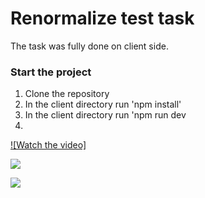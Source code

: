 # Renormalize test task

The task was fully done on client side.

### Start the project

1. Clone the repository
2. In the client directory run 'npm install'
3. In the client directory run 'npm run dev
4. 
[![Watch the video]](https://drive.google.com/file/d/1ij1BHqa7gl_QE4u7BAnNG5C4bkHp0-6l/view?usp=drive_link)
<p>
  <img src="https://lh3.googleusercontent.com/fife/ALs6j_FBYWU6tB0dG1cMgz1OoMeCROmznGk-JbpNCAmV0el82BZfnBLaO3TcXtUY9hEUSBY8YiDgCXbs_kP_9mVGr2yPnUpYuyWGE1yrWq1hHGDK1u90_cLHdTiyvD7aYY7CbrKsLqik6-pmdC2PkSHeS25YIXArbf2QH70ulPzi_E8GQX2iFkTW9i8UMTXredzIFoeRwUntPeCPaVFAkdzCnmUZgb9wcfP6va19SLeojMVIdaonHiaVY008oJeUnMnFXBKbysr0RWADaSOwLMvXO6LFUb4felxPt4nFKyQZLxrX39NiXNkNg_felCQF4_ye2289QbnYGCjQcyUgFRH221ahomDrVeGjnHC6nDCx3IP1fryFBTJ61hkPFQmRGKQzI36oY-36B8ChTezPqRyLvZspn-7RQ3zg8P0wXEOWiqbTqtEKCGO-yy8GHMx_9vzRtGQ7L9dU2S5J1z8-4sITAzM5EyVOohHq6BN9CKZ600qlw80cY0-RjWgg4dMq6Mgwkog9f76bvpA2k2BiyxsRQYVwOYFmHjIsszWl86hP15VLKjsTK4kUnho8rwxdA-PWHpu9XrfRbs10P2plOq_RUjuVAtpymyYHuRn5D2gkmhXxidhSOiclbZaUeJ84cfTbXR7WM0cewEWeHDZzKLKY5H7K7OksQ6w4CZbc2Jk-VLqb-_YMbmPgrqy2LB7F-EjomozLa94rNVpXEqGd1fr303ahgd_5MYwAPflOFslaVF7prTcVJ5WfmHaxcppq4fK4EtzRalVl0XAL73bXuqTsEVicgbehso0Eoucb_Zlr9qQEDm-cpZASpPFtMuuZdUFGZNN3kWvtxmLv18FNu-a4-1aZ2hwpmp-6jjY3N8cCZbPpc7xfnv_ojZ1-svTNiCrcNSZPtThHp-c2bTRTjVjZRjFLqbUdqZOdm5ousp494cgIW_u_IUBYb0qN2sxSruMGpUanDR61GCPefQ4uTUEQUqnxrVTWjSz8IdQ5gRN8xi1ZCmNpWIKEdtUvf-2UZ3eq5ybHueZKwOEY4P1HrM_SFUTzUAs0ExbxVgKBEH0cyraMf8y1ClaivGAis_DacvZcqY5DBnod2HMcSKarx60QEILj8ADQWMQsriy4JP0SYQ-AvU72nkvIxtHIsOuElKAAt1Qp41joyV6u0QIWN4SJ23eMmL1rd25TR6AghKHDuYZ6r6qrbnf4aoLNJYq9uhLdjkKTuf0BUOK9lWUR4Vp-v7LpQy9GFA1DckuEtvrxJTMBgqsUeOqndAb_IAREl-3qdg0TkzpQSlrxZuyP_GWMnbzSuCIhe2pNSVjc4OBPxFaZguSeykqjpvWMqcgCyXlG2--ZsvvzCAh94aLpZZQoS6vunXanvT85uTo4vXGER-1pl-iGd7yK3NHChQQeELbyzLCja_51Q7xawBPRgUTbYAkhP-rBIBUfNr7plou9n9f-PUvBBzEa-ayTIcDhpAvY19d271KozGjrWoIx_WDGsw8yGAfqUq-HO2UF8EMM2QlJOesOy3RB1ny60MG853rc59ToYAd78TBd2NrP-Np0eKU76A80H9HG2bddyJyJwBLqFv-VDcDFchVPKLtMSvtVvXKOZbH-vCETk304_JcWYGYQgPYMPP8U-n6XPwgQZ03rTa4JqoHq3LCy6ZBxtVenbTe8GT6XsCU5Ro5tKc_BytQodH0CKoM=w1920-h911"/>
</p>

<p>
  <img src="https://lh3.googleusercontent.com/fife/ALs6j_F8ol7ACiILtcEI7PbyRqgP8n3L5QULQG0mWGq0XVofzt6l5L1Gc9ImRYFDkaWsjSU3mG-bXz1VSCyehYY0sOCaoOnb9xtjW-NNnhATTQOGkfnqh9uCI9yDSBk_jpsW-g_c9F75JVFGOt7RyS5HuR6h_RhGaDZyqYcENwRL1HQ9ST62CD85kQU2vpVp_EPKzlt935kvP3RO7Fd0V0l8VP1JrnGh6kzobifmsF64QI1GNGKHbNEtLF5c5fftH1nDrnBM02ZZeoxa_2GlK8JKb_D0d0F6oL_gBCiqNucBcU3P-BmC6KIfCzmV3bTRZjclzPlwkSePptRaQvAPT3biqc5m_DCjuiMX0ie1grAW5DPWGfQX1836Tb4m6599ZhSdkia_SdGbMbm0WpnBM9iG8SLOMhJBlbAOkv2ndHre1Ke8PbWOsxPtkPuAK6nTPzHz3uBnu482pZWXHKXrZFm8Hj0kaxF1-zrachoMjWmYH7vK1cgYBSSSKz1HUJnwqVmpmc7DQViym5QBD8HFW_W0rqRvh4702iSFoSDCPX6rSPstMB6P2liTZNQAQ0Ez8jeGadfBc_zijOjJhYR_XmpuAXvVz2Dz9MC99o4IayD0o8XQ09g6SbO2zQImX5rXbd68SBuZbrNXaNTuqpBTOwgsbeG60iuid0zl9gvFBpGGFnl6XDgkGEHSzG56RrHvpLX2eFwN5PtcXkgs5KEJDDogDqivQ7fpTDvXV4mMw3s3OsKAtUM6AoyqkJOSFaHOCwoUFNIkseTwb6nyOZ0lRqI9rMbV20ja1dc_5_-21caCjRpU1MMBVkuUqWm8xLOa_2-ngspSKdINB8JgHBSJxrN63DeIz5fU46X2IVOaE53CYTQQZs6A76zCkCbjRj5z9O_KWIH_PUiEOJVN6KrID-xqPcgyQEa1YAyqmjSH2R5YOXZOEaNsOOusfzDIN24DtV8CMgpeuAv10Sc7ofBrvQ-akfC_wE5GqTTVcZjT5bANqQfC8aYrr_YSoqmDlkS4AkIPFZFH42b_plBHS_4Vj-FksJZRvz5SjBlqgbEVN9SPHIB4R84YX2eO2HnTLxHTmHaHgAo8p1LDX6WYSUWtaIZ0VIwK4J4-R5lShCJZjCuR3ZrPI0bdU8u72IiIRAA5dL6fZp6NxQC7AOXtZWwaE1Msb7qOtpF546qbtLJ4F2eZylUI3Jbj3h0jLQ2yqvSy35rUq1oshfvVF2K72EN3XkTdBD3xwxCQDWso75tJNkSc0TVv3RFPhmuC6DqmNPF6WfT6xiz2zv9D2Va3MBf-4JBGerIsgoES4Ta6xxAxqBTCaQ-XNRt5oEUqgN4niujCbB6Szd5WuCeBkZUPk_sehME4JqvfFopva4O1fvOqKXzzBook01gIBWNufFKRBaDsgQn1GIQM2RUuk4feBIzk8NErSsUUK7yRnAjDhTR6j0jr9Y5rN4zXzvfveSuwi1liaukAjKcLuEhtuQJiaaagWiP-Wnhpxy7Vfkjq9oUDDLGs3iMrgGsLob_S3RpDZNX07rWuvRCbKKBdeSa2aML1YCrgVW8kztfL8QG8F1ooGe9Cm7IhzLOsYXf081ey6wXCwMuphi4O0IAwB1cPc9RIX18g8W10Dy9ioaVrEgvOMF37qZFfewZQzrjAuHTZHlFQRA9mEoLdS9LM5KxPdPyZ-uMqFNlr16QuBQ=w1920-h911"/>
</p>
